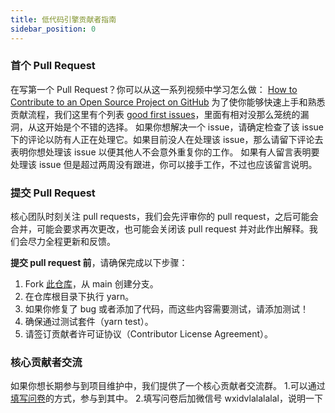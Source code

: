 ```yaml
---
title: 低代码引擎贡献者指南
sidebar_position: 0
---
```

### 首个 Pull Request
在写第一个 Pull Request？你可以从这一系列视频中学习怎么做：
[How to Contribute to an Open Source Project on GitHub](https://egghead.io/courses/how-to-contribute-to-an-open-source-project-on-github)
为了使你能够快速上手和熟悉贡献流程，我们这里有个列表 [good first issues](https://github.com/alibaba/lowcode-engine/issues?q=is:open+is:issue+label:%22good+first+issue%22)，里面有相对没那么笼统的漏洞，从这开始是个不错的选择。
如果你想解决一个 issue，请确定检查了该 issue 下的评论以防有人正在处理它。如果目前没人在处理该 issue，那么请留下评论去表明你想处理该 issue 以便其他人不会意外重复你的工作。
如果有人留言表明要处理该 issue 但是超过两周没有跟进，你可以接手工作，不过也应该留言说明。

### 提交 Pull Request
核心团队时刻关注 pull requests，我们会先评审你的 pull request，之后可能会合并，可能会要求再次更改，也可能会关闭该 pull request 并对此作出解释。我们会尽力全程更新和反馈。

**提交 pull request 前**，请确保完成以下步骤：

1. Fork [此仓库](https://github.com/alibaba/lowcode-engine)，从 main 创建分支。
2. 在仓库根目录下执行 yarn。
3. 如果你修复了 bug 或者添加了代码，而这些内容需要测试，请添加测试！
4. 确保通过测试套件（yarn test）。
5. 请签订贡献者许可证协议（Contributor License Agreement）。

### 核心贡献者交流
如果你想长期参与到项目维护中，我们提供了一个核心贡献者交流群。
1.可以通过[填写问卷](https://survey.taobao.com/apps/zhiliao/4YEtu9gHF)的方式，参与到其中。
2.填写问卷后加微信号 wxidvlalalalal，说明一下
